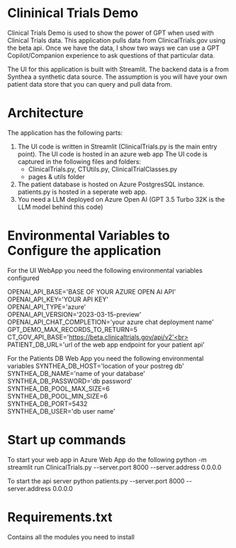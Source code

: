# Clininical Trials Demo
Clinical Trials Demo is used to show the power of GPT when used with Clinical Trials data. This application pulls data from ClinicalTrials.gov using the beta api. Once we have the data, I show two ways we can use a GPT Copilot/Companion experience to ask questions of that particular data.

The UI for this application is built with Streamlit. The backend data is a from Synthea a synthetic data source. The assumption is you will have your own patient data store that you can query and pull data from. 


# Architecture
The application has the following parts:

1. The UI code is written in Streamlit (ClinicalTrials.py is the main entry point). The UI code is hosted in an azure web app The UI code is captured in the following files and folders:
   - ClinicalTrials.py, CTUtils.py, ClinicalTrialClasses.py
   - pages & utils folder
2. The patient database is hosted on Azure PostgresSQL instance. patients.py is hosted in a seperate web app. 
3. You need a LLM deployed on Azure Open AI (GPT 3.5 Turbo 32K is the LLM model behind this code)

# Environmental Variables to Configure the application
For the UI WebApp you need the following environmental variables configured 

OPENAI_API_BASE='BASE OF YOUR AZURE OPEN AI API'<br>
OPENAI_API_KEY='YOUR API KEY'<br>
OPENAI_API_TYPE='azure'<br>
OPENAI_API_VERSION='2023-03-15-preview'<br>
OPENAI_API_CHAT_COMPLETION='your azure chat deployment name'<br>
GPT_DEMO_MAX_RECORDS_TO_RETURN=5<br>
CT_GOV_API_BASE='https://beta.clinicaltrials.gov/api/v2'<br>
PATIENT_DB_URL='url of the web app endpoint for your patient api'<br>

For the Patients DB Web App you need the following environmental variables
SYNTHEA_DB_HOST='location of your postreg db'<br>
SYNTHEA_DB_NAME='name of your database'<br>
SYNTHEA_DB_PASSWORD='db password'<br>
SYNTHEA_DB_POOL_MAX_SIZE=6<br>
SYNTHEA_DB_POOL_MIN_SIZE=6<br>
SYNTHEA_DB_PORT=5432<br>
SYNTHEA_DB_USER='db user name'<br>

# Start up commands
To start your web app in Azure Web App do the following
 python -m streamlit run ClinicalTrials.py --server.port 8000 --server.address 0.0.0.0

To start the api server
 python patients.py --server.port 8000 --server.address 0.0.0.0



# Requirements.txt 
Contains all the modules you need to install
